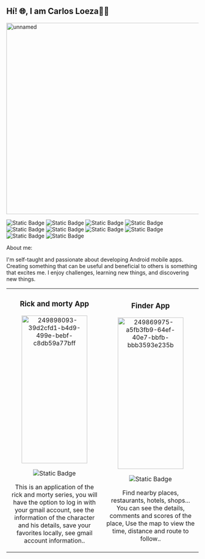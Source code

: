 ## Hí! 🌐, I am Carlos Loeza👋🤖

<img width="700" height="500" alt="unnamed" src="https://github.com/user-attachments/assets/3c6b6c71-2dcd-45e5-b9ee-f78509533397" />

![Static Badge](https://img.shields.io/badge/Kotlin-green)
![Static Badge](https://img.shields.io/badge/Jetpack%20Compose-white)
![Static Badge](https://img.shields.io/badge/MVVM-blue)
![Static Badge](https://img.shields.io/badge/Retrofit-yellow)
![Static Badge](https://img.shields.io/badge/Room-orange)
![Static Badge](https://img.shields.io/badge/WorkManager-red)
![Static Badge](https://img.shields.io/badge/Azure%20DevOps-blue)
![Static Badge](https://img.shields.io/badge/Dagger%20Hilt-yellow)
![Static Badge](https://img.shields.io/badge/Navigation%20component-gray)
![Static Badge](https://img.shields.io/badge/Team%20Scrum-purple)

About me:

I'm self-taught and passionate about developing Android mobile apps. Creating something that can be useful and beneficial to others is something that excites me. I enjoy challenges, learning new things, and discovering new things.

<table>
<tr>
<td width="50%">
<h3 align="center">Rick and morty App</h3>
<div align="center">

<img width="172" height="386" alt="249898093-39d2cfd1-b4d9-499e-bebf-c8db59a77bff" src="https://github.com/user-attachments/assets/aacdbb9d-aa2e-4740-b4ce-365f55043f59" />
  
<p>

![Static Badge](https://img.shields.io/badge/%20See%20Code-green?link=https%3A%2F%2Fgithub.com%2FcarlosLoeza12%2FRickAndMorty%3Ftab%3Dreadme-ov-file)

</p>
<p>This is an application of the rick and morty series, you will have the option to log in with your gmail account, see the information of the character and his details, save your favorites locally,
see gmail account information..</p>
</div>
                                                                                      

<td width="50%">
            
<h3 align="center">Finder App</h3>
<div align="center">                                       
<img width="172" height="396" alt="249869975-a5fb3fb9-64ef-40e7-bbfb-bbb3593e235b" src="https://github.com/user-attachments/assets/5f843d96-7a3c-47d8-878d-9dd5c56300e2" />

<p>

![Static Badge](https://img.shields.io/badge/%20See%20Code-green?link=https%3A%2F%2Fgithub.com%2FcarlosLoeza12%2FFinderApp)

</p>
</p>Find nearby places, restaurants, hotels, shops... 
You can see the details, comments and scores of the place, 
Use the map to view the time, distance and route to follow..</p>
</div>                                                             
</table>                                                                                 
</div>
<br>
    
</table>                       



